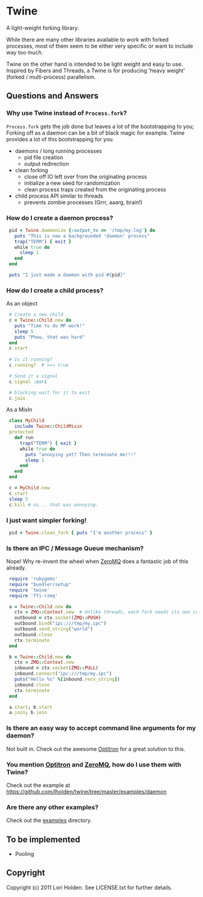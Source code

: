 # Twine

A light-weight forking library.

While there are many other libraries available to work with forked processes, most of them 
seem to be either very specific or want to include way too much.

Twine on the other hand is intended to be light weight and easy to use. Inspired by Fibers and Threads, a Twine is for producing 'heavy weight' (forked / multi-process) parallelism.

## Questions and Answers

### Why use Twine instead of `Process.fork`?

`Process.fork` gets the job done but leaves a lot of the bootstrapping to you; Forking off as a daemon can be a bit of black magic for example. Twine provides a lot of this bootstrapping for you.

* daemons / long running processes
  * pid file creation
  * output redirection
* clean forking
  * close off IO left over from the originating process
  * initialize a new seed for randomization
  * clean process traps created from the originating process
* child process API similar to threads
  * prevents zombie processes (Grrr, aaarg, brain!)


### How do I create a daemon process?
```ruby
 pid = Twine.daemonize {:output_to => '/tmp/my.log'} do
   puts "This is now a backgrounded 'daemon' process"
   trap("TERM") { exit }
   while true do
     sleep 1
   end
 end

 puts "I just made a daemon with pid #{pid}"
```

### How do I create a child process?
As an object

```ruby
 # Create a new child
 c = Twine::Child.new do
   puts "Time to do MP work!"
   sleep 5
   puts "Phew, that was hard"
 end
 c.start
 
 # Is it running?
 c.running?  # >>> true

 # Send it a signal
 c.signal :usr1

 # blocking wait for it to exit
 c.join     
```

As a MixIn

```ruby
 class MyChild
   include Twine::ChildMixin
 protected
   def run
     trap("TERM") { exit }
     while true do
       puts "annoying yet? Then terminate me!!!"
       sleep 1
     end
   end
 end

 c = MyChild.new
 c.start
 sleep 5
 c.kill # oi... that was annoying.
```

### I just want simpler forking!

```ruby
 pid = Twine.clean_fork { puts "I'm another process" }
```

### Is there an IPC / Message Queue mechanism?

Nope! Why re-invent the wheel when [ZeroMQ][zeromq] does a fantastic job of this already.

```ruby
 require 'rubygems'
 require "bundler/setup"
 require 'twine'
 require 'ffi-rzmq'

 a = Twine::Child.new do
   ctx = ZMQ::Context.new  # Unlike threads, each fork needs its own context
   outbound = ctx.socket(ZMQ::PUSH)
   outbound.bind("ipc:///tmp/my.ipc")
   outbound.send_string("world")
   outbound.close
   ctx.terminate
 end

 b = Twine::Child.new do 
   ctx = ZMQ::Context.new
   inbound = ctx.socket(ZMQ::PULL)
   inbound.connect("ipc:///tmp/my.ipc")
   puts("Hello %s" %[inbound.recv_string])
   inbound.close
   ctx.terminate
 end

 a.start; b.start
 a.join; b.join
```

### Is there an easy way to accept command line arguments for my daemon?

Not built in. Check out the awesome [Optitron][optitron] for a great solution to this.

### You mention [Optitron][optitron] and [ZeroMQ][zeromq], how do I use them with Twine?

Check out the example at https://github.com/lholden/twine/tree/master/examples/daemon

### Are there any other examples?

Check out the [examples][examples] directory.

## To be implemented
 * Pooling

## Copyright
Copyright (c) 2011 Lori Holden. See LICENSE.txt for further details.


[optitron]: https://github.com/joshbuddy/optitron  "Sensible, minimal simple options parsing and dispatching for Ruby. Build a CLI with no fuss."
[zeromq]: http://www.zeromq.org/  "The Intelligent Transport Layer"
[examples]: https://github.com/lholden/twine/tree/master/examples  "Examples of using Twine"
